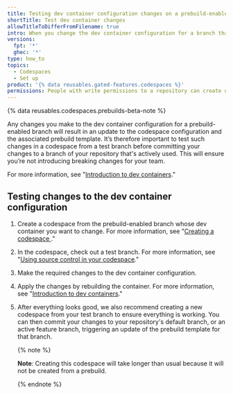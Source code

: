 ```yaml
---
title: Testing dev container configuration changes on a prebuild-enabled branch
shortTitle: Test dev container changes
allowTitleToDifferFromFilename: true
intro: When you change the dev container configuration for a branch that's enabled for prebuilds you should test your changes in a codespace.
versions:
  fpt: '*'
  ghec: '*'
type: how_to
topics:
  - Codespaces
  - Set up
product: '{% data reusables.gated-features.codespaces %}'
permissions: People with write permissions to a repository can create or edit the dev container configuration for a branch.
---
```


{% data reusables.codespaces.prebuilds-beta-note %}

Any changes you make to the dev container configuration for a prebuild-enabled branch will result in an update to the codespace configuration and the associated prebuild template. It’s therefore important to test such changes in a codespace from a test branch before committing your changes to a branch of your repository that's actively used. This will ensure you’re not introducing breaking changes for your team.

For more information, see "[Introduction to dev containers](/codespaces/setting-up-your-project-for-codespaces/configuring-codespaces-for-your-project)."

## Testing changes to the dev container configuration

1. Create a codespace from the prebuild-enabled branch whose dev container you want to change. For more information, see "[Creating a codespace ](/codespaces/developing-in-codespaces/creating-a-codespace#creating-a-codespace)."
1. In the codespace, check out a test branch. For more information, see "[Using source control in your codespace](/codespaces/developing-in-codespaces/using-source-control-in-your-codespace#creating-or-switching-branches)."
1. Make the required changes to the dev container configuration.
1. Apply the changes by rebuilding the container. For more information, see "[Introduction to dev containers](/codespaces/setting-up-your-project-for-codespaces/configuring-codespaces-for-your-project#applying-changes-to-your-configuration)."
1. After everything looks good, we also recommend creating a new codespace from your test branch to ensure everything is working. You can then commit your changes to your repository's default branch, or an active feature branch, triggering an update of the prebuild template for that branch.

   {% note %}

   **Note**: Creating this codespace will take longer than usual because it will not be created from a prebuild.

   {% endnote %}

